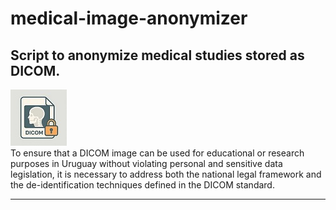 # medical-image-anonymizer
## Script to anonymize medical studies stored as DICOM.

![](./assets/mia300.jpg)  
To ensure that a DICOM image can be used for educational or research purposes in Uruguay without violating personal and sensitive data legislation, it is necessary to address both the national legal framework and the de-identification techniques defined in the DICOM standard.

---
